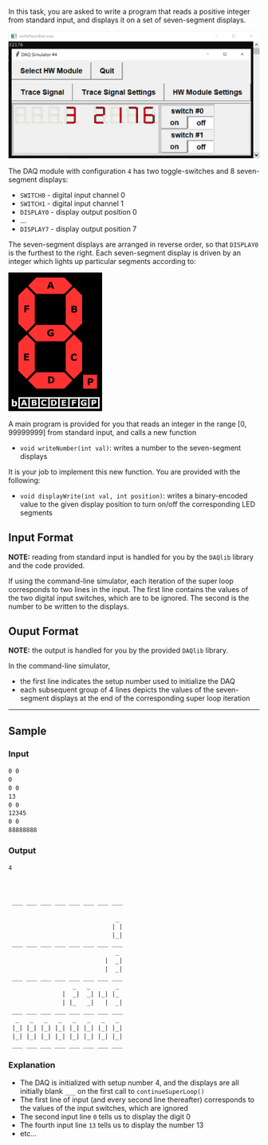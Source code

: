 In this task, you are asked to write a program that reads a positive integer from standard input, and displays it on a set of seven-segment displays.

![7sd](assets/writeNumber.png)

The DAQ module with configuration `4` has two toggle-switches and 8 seven-segment displays:

- `SWITCH0` - digital input channel 0
- `SWITCH1` - digital input channel 1
- `DISPLAY0` - display output position 0
- ...
- `DISPLAY7` - display output position 7

The seven-segment displays are arranged in reverse order, so that `DISPLAY0` is the furthest to the right.  Each seven-segment display is driven by an integer which lights up particular segments according to:

![7sd](assets/seven_segment_display.png)

A main program is provided for you that reads an integer in the range [0, 99999999] from standard input, and calls a new function

- `void writeNumber(int val)`: writes a number to the seven-segment displays
 
It is your job to implement this new function.  You are provided with the following:

- `void displayWrite(int val, int position)`: writes a binary-encoded value to the given display position to turn on/off the corresponding LED segments

## Input Format

**NOTE:** reading from standard input is handled for you by the `DAQlib` library and the code provided.

If using the command-line simulator, each iteration of the super loop corresponds to two lines in the input.  The first line contains the values of the two digital input switches, which are to be ignored.  The second is the number to be written to the displays.

## Ouput Format

**NOTE:** the output is handled for you by the provided `DAQlib` library.

In the command-line simulator, 
- the first line indicates the setup number used to initialize the DAQ
- each subsequent group of 4 lines depicts the values of the seven-segment displays
at the end of the corresponding super loop iteration

---

## Sample

### Input
```default
0 0
0
0 0
13
0 0
12345
0 0
88888888
```

### Output

```default
4
                                
                                 
                                 
 ___ ___ ___ ___ ___ ___ ___ ___ 

                              _  
                             | | 
                             |_| 
 ___ ___ ___ ___ ___ ___ ___ ___ 
                              _  
                           |  _| 
                           |  _| 
 ___ ___ ___ ___ ___ ___ ___ ___ 
                  _   _       _  
               |  _|  _| |_| |_  
               | |_   _|   |  _| 
 ___ ___ ___ ___ ___ ___ ___ ___ 
  _   _   _   _   _   _   _   _  
 |_| |_| |_| |_| |_| |_| |_| |_| 
 |_| |_| |_| |_| |_| |_| |_| |_| 
 ___ ___ ___ ___ ___ ___ ___ ___ 
```

### Explanation

- The DAQ is initialized with setup number 4, and the displays are all initially blank `___` on the first call to `continueSuperLoop()`
- The first line of input (and every second line thereafter) corresponds to the values of the input switches, which are ignored
- The second input line `0` tells us to display the digit 0
- The fourth input line `13` tells us to display the number 13
- etc...